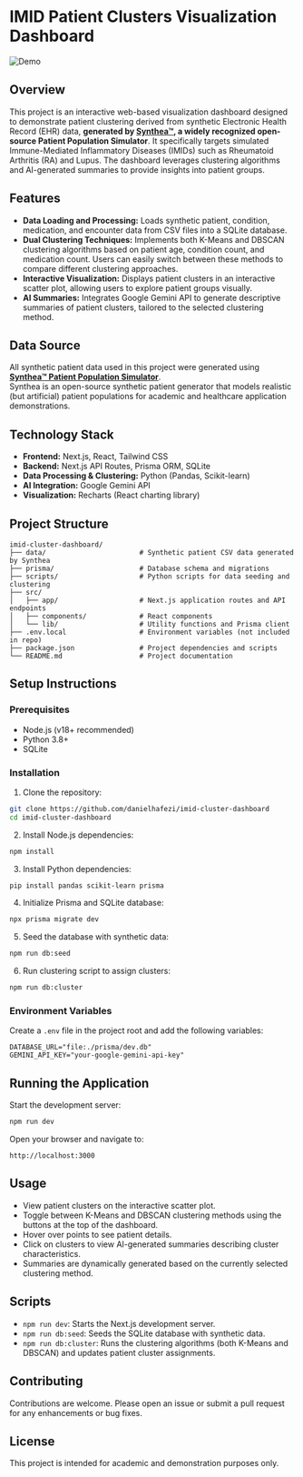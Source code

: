 # IMID Patient Clusters Visualization Dashboard

![Demo](overview.gif)

## Overview

This project is an interactive web-based visualization dashboard designed to demonstrate patient clustering derived from synthetic Electronic Health Record (EHR) data, **generated by [Synthea™](https://synthetichealth.github.io/synthea/), a widely recognized open-source Patient Population Simulator**. It specifically targets simulated Immune-Mediated Inflammatory Diseases (IMIDs) such as Rheumatoid Arthritis (RA) and Lupus. The dashboard leverages clustering algorithms and AI-generated summaries to provide insights into patient groups.

## Features

- **Data Loading and Processing:** Loads synthetic patient, condition, medication, and encounter data from CSV files into a SQLite database.
- **Dual Clustering Techniques:** Implements both K-Means and DBSCAN clustering algorithms based on patient age, condition count, and medication count. Users can easily switch between these methods to compare different clustering approaches.
- **Interactive Visualization:** Displays patient clusters in an interactive scatter plot, allowing users to explore patient groups visually.
- **AI Summaries:** Integrates Google Gemini API to generate descriptive summaries of patient clusters, tailored to the selected clustering method.

## Data Source

All synthetic patient data used in this project were generated using **[Synthea™ Patient Population Simulator](https://synthetichealth.github.io/synthea/)**.  
Synthea is an open-source synthetic patient generator that models realistic (but artificial) patient populations for academic and healthcare application demonstrations.


## Technology Stack

- **Frontend:** Next.js, React, Tailwind CSS
- **Backend:** Next.js API Routes, Prisma ORM, SQLite
- **Data Processing & Clustering:** Python (Pandas, Scikit-learn)
- **AI Integration:** Google Gemini API
- **Visualization:** Recharts (React charting library)

## Project Structure

```
imid-cluster-dashboard/
├── data/                       # Synthetic patient CSV data generated by Synthea
├── prisma/                     # Database schema and migrations
├── scripts/                    # Python scripts for data seeding and clustering
├── src/
│   ├── app/                    # Next.js application routes and API endpoints
│   ├── components/             # React components
│   └── lib/                    # Utility functions and Prisma client
├── .env.local                  # Environment variables (not included in repo)
├── package.json                # Project dependencies and scripts
└── README.md                   # Project documentation
```

## Setup Instructions

### Prerequisites

- Node.js (v18+ recommended)
- Python 3.8+
- SQLite

### Installation

1. Clone the repository:
```bash
git clone https://github.com/danielhafezi/imid-cluster-dashboard
cd imid-cluster-dashboard
```

2. Install Node.js dependencies:
```bash
npm install
```

3. Install Python dependencies:
```bash
pip install pandas scikit-learn prisma
```

4. Initialize Prisma and SQLite database:
```bash
npx prisma migrate dev
```

5. Seed the database with synthetic data:
```bash
npm run db:seed
```

6. Run clustering script to assign clusters:
```bash
npm run db:cluster
```

### Environment Variables

Create a `.env` file in the project root and add the following variables:
```env
DATABASE_URL="file:./prisma/dev.db"
GEMINI_API_KEY="your-google-gemini-api-key"
```

## Running the Application

Start the development server:
```bash
npm run dev
```

Open your browser and navigate to:
```
http://localhost:3000
```

## Usage

- View patient clusters on the interactive scatter plot.
- Toggle between K-Means and DBSCAN clustering methods using the buttons at the top of the dashboard.
- Hover over points to see patient details.
- Click on clusters to view AI-generated summaries describing cluster characteristics.
- Summaries are dynamically generated based on the currently selected clustering method.

## Scripts

- `npm run dev`: Starts the Next.js development server.
- `npm run db:seed`: Seeds the SQLite database with synthetic data.
- `npm run db:cluster`: Runs the clustering algorithms (both K-Means and DBSCAN) and updates patient cluster assignments.

## Contributing

Contributions are welcome. Please open an issue or submit a pull request for any enhancements or bug fixes.

## License

This project is intended for academic and demonstration purposes only.
